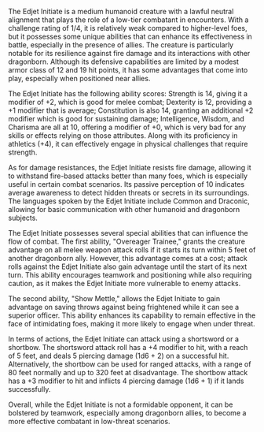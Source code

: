 The Edjet Initiate is a medium humanoid creature with a lawful neutral alignment that plays the role of a low-tier combatant in encounters. With a challenge rating of 1/4, it is relatively weak compared to higher-level foes, but it possesses some unique abilities that can enhance its effectiveness in battle, especially in the presence of allies. The creature is particularly notable for its resilience against fire damage and its interactions with other dragonborn. Although its defensive capabilities are limited by a modest armor class of 12 and 19 hit points, it has some advantages that come into play, especially when positioned near allies.

The Edjet Initiate has the following ability scores: Strength is 14, giving it a modifier of +2, which is good for melee combat; Dexterity is 12, providing a +1 modifier that is average; Constitution is also 14, granting an additional +2 modifier which is good for sustaining damage; Intelligence, Wisdom, and Charisma are all at 10, offering a modifier of +0, which is very bad for any skills or effects relying on those attributes. Along with its proficiency in athletics (+4), it can effectively engage in physical challenges that require strength.

As for damage resistances, the Edjet Initiate resists fire damage, allowing it to withstand fire-based attacks better than many foes, which is especially useful in certain combat scenarios. Its passive perception of 10 indicates average awareness to detect hidden threats or secrets in its surroundings. The languages spoken by the Edjet Initiate include Common and Draconic, allowing for basic communication with other humanoid and dragonborn subjects.

The Edjet Initiate possesses several special abilities that can influence the flow of combat. The first ability, "Overeager Trainee," grants the creature advantage on all melee weapon attack rolls if it starts its turn within 5 feet of another dragonborn ally. However, this advantage comes at a cost; attack rolls against the Edjet Initiate also gain advantage until the start of its next turn. This ability encourages teamwork and positioning while also requiring caution, as it makes the Edjet Initiate more vulnerable to enemy attacks.

The second ability, "Show Mettle," allows the Edjet Initiate to gain advantage on saving throws against being frightened while it can see a superior officer. This ability enhances its capability to remain effective in the face of intimidating foes, making it more likely to engage when under threat.

In terms of actions, the Edjet Initiate can attack using a shortsword or a shortbow. The shortsword attack roll has a +4 modifier to hit, with a reach of 5 feet, and deals 5 piercing damage (1d6 + 2) on a successful hit. Alternatively, the shortbow can be used for ranged attacks, with a range of 80 feet normally and up to 320 feet at disadvantage. The shortbow attack has a +3 modifier to hit and inflicts 4 piercing damage (1d6 + 1) if it lands successfully.

Overall, while the Edjet Initiate is not a formidable opponent, it can be bolstered by teamwork, especially among dragonborn allies, to become a more effective combatant in low-threat scenarios.